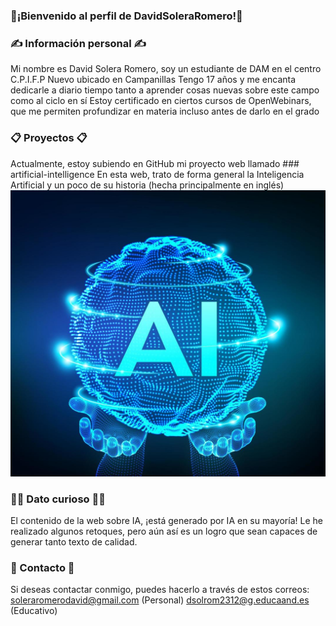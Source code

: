 ### 👋¡Bienvenido al perfil de DavidSoleraRomero!👋

### ✍ Información personal ✍
Mi nombre es David Solera Romero, soy un estudiante de DAM en el centro C.P.I.F.P Nuevo ubicado en Campanillas
Tengo 17 años y me encanta dedicarle a diario tiempo tanto a aprender cosas nuevas sobre este campo como al ciclo en sí
Estoy certificado en ciertos cursos de OpenWebinars, que me permiten profundizar en materia incluso antes de darlo en el grado

### 📋 Proyectos 📋
Actualmente, estoy subiendo en GitHub mi proyecto web llamado ### artificial-intelligence
En esta web, trato de forma general la Inteligencia Artificial y un poco de su historia (hecha principalmente en inglés)
![Image text](https://github.com/DavidSoleraRomero/DavidSoleraRomero/blob/main/ai-logo.jpg)

### 🐱‍🏍 Dato curioso 🐱‍🏍
El contenido de la web sobre IA, ¡está generado por IA en su mayoría!
Le he realizado algunos retoques, pero aún así es un logro que sean capaces de generar tanto texto de calidad.

### 📩 Contacto 📩
Si deseas contactar conmigo, puedes hacerlo a través de estos correos:
soleraromerodavid@gmail.com (Personal)
dsolrom2312@g.educaand.es (Educativo)

<!--
**DavidSoleraRomero/DavidSoleraRomero** is a ✨ _special_ ✨ repository because its `README.md` (this file) appears on your GitHub profile.


- 🔭 I’m currently working on ...
- 🌱 I’m currently learning ...
- 👯 I’m looking to collaborate on ...
- 🤔 I’m looking for help with ...
- 💬 Ask me about ...
- 📫 How to reach me: ...
- 😄 Pronouns: ...
- ⚡ Fun fact: ...
-->
